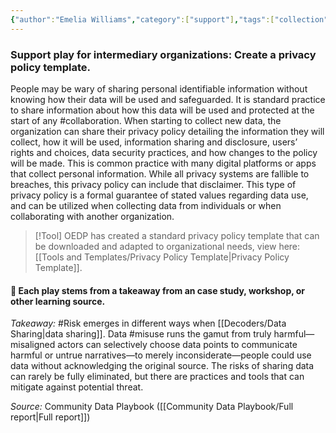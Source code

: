 ```yaml
---
{"author":"Emelia Williams","category":["support"],"tags":["collection","risk","misuse","collaboration","sensitivedata"],"dg-publish":true,"permalink":"/plays/play-09-create-a-privacy-policy-template/","dgPassFrontmatter":true}
---
```


### **Support play for intermediary organizations: Create a privacy policy template.**
People may be wary of sharing personal identifiable information without knowing how their data will be used and safeguarded. It is standard practice to share information about how this data will be used and protected at the start of any #collaboration. When starting to collect new data, the organization can share their privacy policy detailing the information they will collect, how it will be used, information sharing and disclosure, users’  rights and choices, data security practices, and how changes to the policy will be made. This is common practice with many digital platforms or apps that collect personal information. While all privacy systems are fallible to breaches, this privacy policy can include that disclaimer. This type of privacy policy is a formal guarantee of stated values regarding data use, and can be utilized when collecting data from individuals or when collaborating with another organization. 

> [!Tool]
> OEDP has created a standard privacy policy template that can be downloaded and adapted to organizational needs, view here: [[Tools and Templates/Privacy Policy Template\|Privacy Policy Template]].


#### 🌱 Each play stems from a takeaway from an case study, workshop, or other learning source. 

*Takeaway:* #Risk emerges in different ways when [[Decoders/Data Sharing\|data sharing]]. 
Data #misuse runs the gamut from truly harmful—misaligned actors can selectively choose data points to communicate harmful or untrue narratives—to merely inconsiderate—people could use data without acknowledging the original source. The risks of sharing data can rarely be fully eliminated, but there are practices and tools that can mitigate against potential threat.

*Source:* Community Data Playbook ([[Community Data Playbook/Full report\|Full report]])